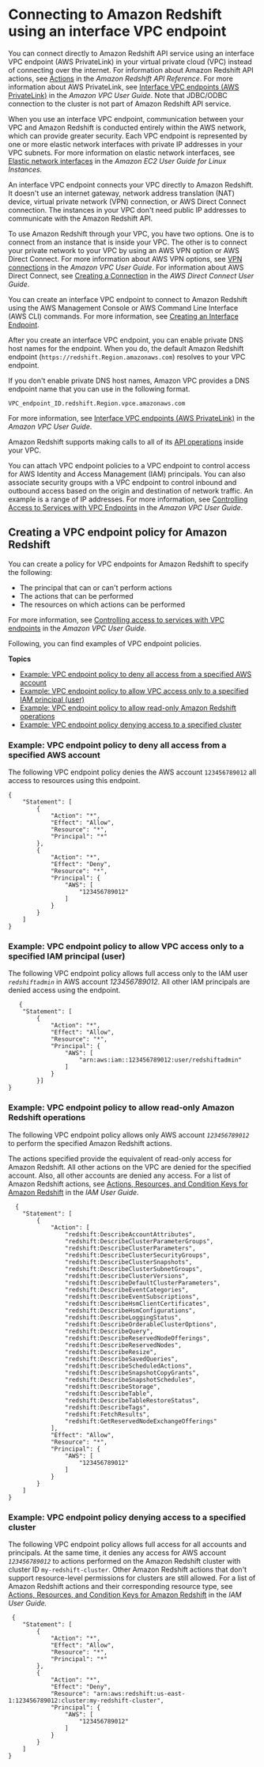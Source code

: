 # Connecting to Amazon Redshift using an interface VPC endpoint<a name="security-private-link"></a>

You can connect directly to Amazon Redshift API service using an interface VPC endpoint \(AWS PrivateLink\) in your virtual private cloud \(VPC\) instead of connecting over the internet\. For information about Amazon Redshift API actions, see [Actions](https://docs.aws.amazon.com/redshift/latest/APIReference/API_Operations.html) in the *Amazon Redshift API Reference*\. For more information about AWS PrivateLink, see [Interface VPC endpoints \(AWS PrivateLink\)](https://docs.aws.amazon.com/vpc/latest/userguide/vpce-interface.html) in the *Amazon VPC User Guide*\. Note that JDBC/ODBC connection to the cluster is not part of Amazon Redshift API service\.

When you use an interface VPC endpoint, communication between your VPC and Amazon Redshift is conducted entirely within the AWS network, which can provide greater security\. Each VPC endpoint is represented by one or more elastic network interfaces with private IP addresses in your VPC subnets\. For more information on elastic network interfaces, see [Elastic network interfaces](https://docs.aws.amazon.com/AWSEC2/latest/UserGuide/using-eni.html) in the *Amazon EC2 User Guide for Linux Instances\.*  

An interface VPC endpoint connects your VPC directly to Amazon Redshift\. It doesn't use an internet gateway, network address translation \(NAT\) device, virtual private network \(VPN\) connection, or AWS Direct Connect connection\. The instances in your VPC don't need public IP addresses to communicate with the Amazon Redshift API\. 

To use Amazon Redshift through your VPC, you have two options\. One is to connect from an instance that is inside your VPC\. The other is to connect your private network to your VPC by using an AWS VPN option or AWS Direct Connect\. For more information about AWS VPN options, see [VPN connections](https://docs.aws.amazon.com/vpc/latest/userguide/vpn-connections.html) in the *Amazon VPC User Guide*\. For information about AWS Direct Connect, see [Creating a Connection](https://docs.aws.amazon.com/directconnect/latest/UserGuide/create-connection.html) in the *AWS Direct Connect User Guide*\. 

You can create an interface VPC endpoint to connect to Amazon Redshift using the AWS Management Console or AWS Command Line Interface \(AWS CLI\) commands\. For more information, see [Creating an Interface Endpoint](https://docs.aws.amazon.com/AmazonVPC/latest/UserGuide/vpce-interface.html#create-interface-endpoint)\.

After you create an interface VPC endpoint, you can enable private DNS host names for the endpoint\. When you do, the default Amazon Redshift endpoint \(`https://redshift.Region.amazonaws.com`\) resolves to your VPC endpoint\.

If you don't enable private DNS host names, Amazon VPC provides a DNS endpoint name that you can use in the following format\.

```
VPC_endpoint_ID.redshift.Region.vpce.amazonaws.com
```

For more information, see [Interface VPC endpoints \(AWS PrivateLink\)](https://docs.aws.amazon.com/vpc/latest/userguide/vpce-interface.html) in the *Amazon VPC User Guide*\.

Amazon Redshift supports making calls to all of its [API operations](https://docs.aws.amazon.com/redshift/latest/APIReference/API_Operations.html) inside your VPC\. 

You can attach VPC endpoint policies to a VPC endpoint to control access for AWS Identity and Access Management \(IAM\) principals\. You can also associate security groups with a VPC endpoint to control inbound and outbound access based on the origin and destination of network traffic\. An example is a range of IP addresses\. For more information, see [Controlling Access to Services with VPC Endpoints](https://docs.aws.amazon.com/vpc/latest/userguide/vpc-endpoints-access.html) in the *Amazon VPC User Guide*\. 

## Creating a VPC endpoint policy for Amazon Redshift<a name="security-private-link-vpc_endpoint-policy"></a>

You can create a policy for VPC endpoints for Amazon Redshift to specify the following:
+ The principal that can or can't perform actions
+ The actions that can be performed
+ The resources on which actions can be performed

For more information, see [Controlling access to services with VPC endpoints](https://docs.aws.amazon.com/vpc/latest/userguide/vpc-endpoints-access.html) in the *Amazon VPC User Guide*\. 

Following, you can find examples of VPC endpoint policies\.

**Topics**
+ [Example: VPC endpoint policy to deny all access from a specified AWS account](#security-private-link-example-1)
+ [Example: VPC endpoint policy to allow VPC access only to a specified IAM principal \(user\)](#security-private-link-example-2)
+ [Example: VPC endpoint policy to allow read\-only Amazon Redshift operations](#security-private-link-example-3)
+ [Example: VPC endpoint policy denying access to a specified cluster](#security-private-link-example-4)

### Example: VPC endpoint policy to deny all access from a specified AWS account<a name="security-private-link-example-1"></a>

The following VPC endpoint policy denies the AWS account `123456789012` all access to resources using this endpoint\.

```
{
    "Statement": [
        {
            "Action": "*",
            "Effect": "Allow",
            "Resource": "*",
            "Principal": "*"
        },
        {
            "Action": "*",
            "Effect": "Deny",
            "Resource": "*",
            "Principal": {
                "AWS": [
                    "123456789012"
                ]
            }
        }
    ]
}
```

### Example: VPC endpoint policy to allow VPC access only to a specified IAM principal \(user\)<a name="security-private-link-example-2"></a>

The following VPC endpoint policy allows full access only to the IAM user *`redshiftadmin`* in AWS account *123456789012*\. All other IAM principals are denied access using the endpoint\.

```
   {
    "Statement": [
        {
            "Action": "*",
            "Effect": "Allow",
            "Resource": "*",
            "Principal": {
                "AWS": [
                    "arn:aws:iam::123456789012:user/redshiftadmin"
                ]
            }
        }]
}
```

### Example: VPC endpoint policy to allow read\-only Amazon Redshift operations<a name="security-private-link-example-3"></a>

The following VPC endpoint policy allows only AWS account *`123456789012`* to perform the specified Amazon Redshift actions\. 

The actions specified provide the equivalent of read\-only access for Amazon Redshift\. All other actions on the VPC are denied for the specified account\. Also, all other accounts are denied any access\. For a list of Amazon Redshift actions, see [Actions, Resources, and Condition Keys for Amazon Redshift](https://docs.aws.amazon.com/IAM/latest/UserGuide/list_amazonredshift.html) in the *IAM User Guide\.*

```
  {
    "Statement": [
        {
            "Action": [
                "redshift:DescribeAccountAttributes",
                "redshift:DescribeClusterParameterGroups",
                "redshift:DescribeClusterParameters",
                "redshift:DescribeClusterSecurityGroups",
                "redshift:DescribeClusterSnapshots",
                "redshift:DescribeClusterSubnetGroups",
                "redshift:DescribeClusterVersions",
                "redshift:DescribeDefaultClusterParameters",
                "redshift:DescribeEventCategories",
                "redshift:DescribeEventSubscriptions",
                "redshift:DescribeHsmClientCertificates",
                "redshift:DescribeHsmConfigurations",
                "redshift:DescribeLoggingStatus",
                "redshift:DescribeOrderableClusterOptions",
                "redshift:DescribeQuery",
                "redshift:DescribeReservedNodeOfferings",
                "redshift:DescribeReservedNodes",
                "redshift:DescribeResize",
                "redshift:DescribeSavedQueries",
                "redshift:DescribeScheduledActions",
                "redshift:DescribeSnapshotCopyGrants",
                "redshift:DescribeSnapshotSchedules",
                "redshift:DescribeStorage",
                "redshift:DescribeTable",
                "redshift:DescribeTableRestoreStatus",
                "redshift:DescribeTags",
                "redshift:FetchResults",
                "redshift:GetReservedNodeExchangeOfferings"            
            ],
            "Effect": "Allow",
            "Resource": "*",
            "Principal": {
                "AWS": [
                    "123456789012"
                ]
            }
        }
    ]
}
```

### Example: VPC endpoint policy denying access to a specified cluster<a name="security-private-link-example-4"></a>

The following VPC endpoint policy allows full access for all accounts and principals\. At the same time, it denies any access for AWS account *`123456789012`* to actions performed on the Amazon Redshift cluster with cluster ID `my-redshift-cluster`\. Other Amazon Redshift actions that don't support resource\-level permissions for clusters are still allowed\. For a list of Amazon Redshift actions and their corresponding resource type, see [Actions, Resources, and Condition Keys for Amazon Redshift](https://docs.aws.amazon.com/IAM/latest/UserGuide/list_amazonredshift.html) in the *IAM User Guide\.* 

```
 {
    "Statement": [
        {
            "Action": "*",
            "Effect": "Allow",
            "Resource": "*",
            "Principal": "*"
        },
        {
            "Action": "*",
            "Effect": "Deny",
            "Resource": "arn:aws:redshift:us-east-1:123456789012:cluster:my-redshift-cluster",
            "Principal": {
                "AWS": [
                    "123456789012"
                ]
            }
        }
    ]
}
```